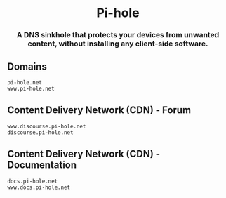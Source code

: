 <h1 align="center">Pi-hole</h1>
<h3 align="center">A DNS sinkhole that protects your devices from unwanted content, without installing any client-side software.</h3>

## Domains

```
pi-hole.net
www.pi-hole.net
```

## Content Delivery Network (CDN) - Forum

```
www.discourse.pi-hole.net
discourse.pi-hole.net
```

## Content Delivery Network (CDN) - Documentation

```
docs.pi-hole.net
www.docs.pi-hole.net
```
